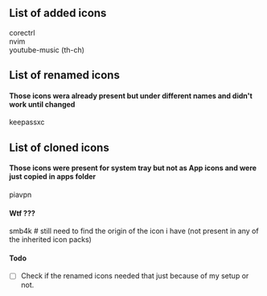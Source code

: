 ## List of added icons

corectrl  
nvim  
youtube-music (th-ch)  


## List of renamed icons
#### Those icons wera already present but under different names and didn't work until changed

keepassxc  

## List of cloned icons
#### Those icons were present for system tray but not as App icons and were just copied in apps folder 

piavpn  

#### Wtf ???

smb4k # still need to find the origin of the icon i have (not present in any of the inherited icon packs)


#### Todo

- [ ] Check if the renamed icons needed that just because of my setup or not.

